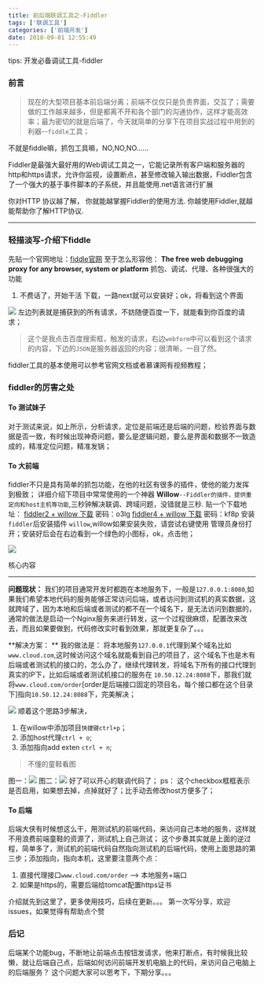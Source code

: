 ```yaml
---
title: 前后端联调工具之-Fiddler
tags: ['联调工具']
categories: ['前端开发']
date: 2018-09-01 12:55:49
---
```

tips: 开发必备调试工具-fiddler
<!-- more -->

### 前言
>  现在的大型项目基本前后端分离；前端不仅仅只是负责界面，交互了；需要做的工作越来越多，但是都离不开和各个部门的沟通协作，这样才能高效率；最为密切的就是后端了，今天就简单的分享下在项目实战过程中用到的利器--`fiddle`工具；

不就是fiddle嘛，抓包工具嘛，NO,NO,NO......

Fiddler是最强大最好用的Web调试工具之一，它能记录所有客户端和服务器的http和https请求，允许你监视，设置断点，甚至修改输入输出数据，Fiddler包含了一个强大的基于事件脚本的子系统，并且能使用.net语言进行扩展

你对HTTP 协议越了解， 你就能越掌握Fiddler的使用方法. 你越使用Fiddler,就越能帮助你了解HTTP协议.
***
### 轻描淡写-介绍下fiddle
先贴一个官网地址：[fiddle官网](http://www.telerik.com/fiddler)
至于怎么形容他： **The free web debugging proxy for any browser, system or platform**
抓包、调试、代理、各种很强大的功能
1. 不费话了，开始干活
下载，一路next就可以安装好；ok，将看到这个界面

![](https://user-gold-cdn.xitu.io/2017/9/19/3124242747bc180d5bd04f6154b4de88)
左边列表就是捕获到的所有请求，不妨随便百度一下，就能看到你百度的请求；
> 这个是我点击百度搜索框，触发的请求，右边`webform`中可以看到这个请求的内容，下边的`JSON`是服务器返回的内容；很清晰，一目了然。

fiddler工具的基本使用可以参考官网文档或者慕课网有视频教程；
### fiddler的厉害之处
#### To 测试妹子
对于测试来说，如上所示，分析请求，定位是前端还是后端的问题，检验界面与数据是否一致，有时候出现神奇问题，要么是逻辑问题，要么是界面和数据不一致造成的，精准定位问题，精准发锅；
#### To 大前端
fiddler不只是具有简单的抓包功能，在他的社区有很多的插件，使他的能力发挥到极致；
详细介绍下项目中常常使用的一个神器 **Willow**`--Fiddler的插件，提供重定向和host主机等功能`,三秒钟解决联调、跨域问题，没错就是三秒.
贴一个下载地址：
[fiddler2 + willow 下载](链接：http://pan.baidu.com/s/1boJxtqn)  密码：o3lg
[fiddler4 + willow 下载](链接：http://pan.baidu.com/s/1hsaihog ) 密码：kf8p
安装`fiddler`后安装插件 `willow`,willow如果安装失败，请尝试右键使用 管理员身份打开；安装好后会在右边看到一个绿色的小图标，ok，点击他；

![](https://user-gold-cdn.xitu.io/2017/9/19/7b53459a216d4ce5a1ef0943d0a31174)

核心内容
***
**问题现状：** 
我们的项目通常开发时都跑在本地服务下，一般是`127.0.0.1:8080`,如果我们希望本地代码的服务能够正常访问后端，或者访问到测试机的真实数据，这就跨域了，因为本地和后端或者测试的都不在一个域名下，是无法访问到数据的，通常的做法是启动一个Nginx服务来进行转发，这一个过程很麻烦，配置改来改去，而且如果要做到，代码修改实时看到效果，那就更复杂了。。。

**解决方案： **
我的做法是： 将本地服务`127.0.0.1`代理到某个域名比如`www.cloud.com`,这时候访问这个域名就能看到自己的项目了，这个域名下也是木有后端或者测试机的接口的，怎么办了，继续代理转发，将域名下所有的接口代理到真实的IP下，比如后端或者测试机接口的服务在 `10.50.12.24:8088`下，那我们就将`www.cloud.com/order`[order是后端接口固定的项目名，每个接口都在这个目录下]指向`10.50.12.24:8088`下，完美解决；

![](https://user-gold-cdn.xitu.io/2017/9/19/c88065ebf2a4b8040301812671025009)
顺着这个思路3步解决，
1. 在willow中添加项目`快捷键ctrl+p`；
2. 添加host代理`ctrl + o`;
3. 添加指向add exten `ctrl + n`;
> 不懂的童鞋看图

图一：![](https://user-gold-cdn.xitu.io/2017/9/19/e888cb3b5523fc8e4b2ae5e75965a63b)
图二：![](https://user-gold-cdn.xitu.io/2017/9/19/c9aa5ff11ffcda12670d8e35ed0d9e4d)
好了可以开心的联调代码了；
ps： 这个checkbox框框表示是否启用，如果想去掉，点掉就好了；比手动去修改host方便多了；
#### To 后端
后端大侠有时候想这么干，用测试机的前端代码，来访问自己本地的服务，这样就不用浪费前端童鞋的资源了，测试机上自己测试；
这个步奏其实就是上面的逆过程，简单多了，测试机的前端代码自然指向测试机的后端代码，使用上面思路的第三步；添加指向，指向本机，这里要注意两个点：
1. 直接代理接口`www.cloud.com/order` --> 本地服务+端口
2. 如果是https的，需要后端给tomcat配置https证书

介绍就先到这里了，更多使用技巧，后续在更新。。。
第一次写分享，欢迎 issues，如果觉得有帮助点个赞

### 后记
后端某个功能bug，不断地让前端点击按钮发请求，他来打断点，有时候我比较懒，就让后端自己点，后端如何访问前端开发机电脑上的代码，来访问自己电脑上的后端服务？
这个问题大家可以思考下，下期分享。。。
